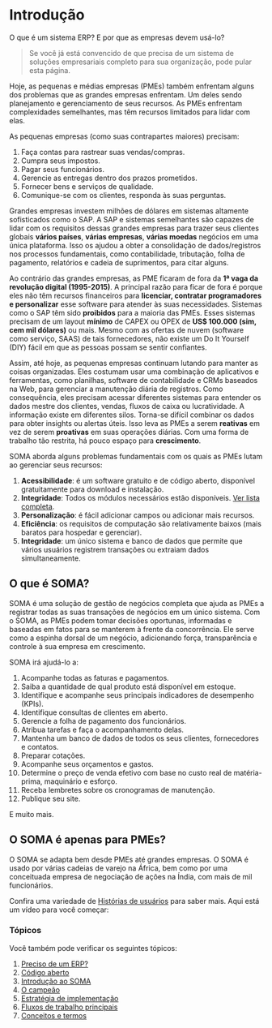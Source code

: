 # Introdução


O que é um sistema ERP? E por que as empresas devem usá-lo?



> 
> Se você já está convencido de que precisa de um sistema de soluções empresariais completo para sua organização, pode pular esta página.
> 
> 
> 


Hoje, as pequenas e médias empresas (PMEs) também enfrentam alguns dos problemas que as grandes empresas enfrentam. Um deles sendo planejamento e gerenciamento de seus recursos. As PMEs enfrentam complexidades semelhantes, mas têm recursos limitados para lidar com elas.


As pequenas empresas (como suas contrapartes maiores) precisam:


1. Faça contas para rastrear suas vendas/compras.
2. Cumpra seus impostos.
3. Pagar seus funcionários.
4. Gerencie as entregas dentro dos prazos prometidos.
5. Fornecer bens e serviços de qualidade.
6. Comunique-se com os clientes, responda às suas perguntas.


Grandes empresas investem milhões de dólares em sistemas altamente sofisticados como o SAP. A SAP e sistemas semelhantes são capazes de lidar com os requisitos dessas grandes empresas para trazer seus clientes globais **vários países**, **várias empresas**, **várias moedas** negócios em uma única plataforma. Isso os ajudou a obter a consolidação de dados/registros nos processos fundamentais, como contabilidade, tributação, folha de pagamento, relatórios e cadeia de suprimentos, para citar alguns.


Ao contrário das grandes empresas, as PME ficaram de fora da **1ª vaga da revolução digital (1995-2015)**. A principal razão para ficar de fora é porque eles não têm recursos financeiros para **licenciar, contratar programadores e personalizar** esse software para atender às suas necessidades. Sistemas como o SAP têm sido **proibidos** para a maioria das PMEs. Esses sistemas precisam de um layout **mínimo** de CAPEX ou OPEX de **US$ 100.000 (sim, cem mil dólares)** ou mais. Mesmo com as ofertas de nuvem (software como serviço, SAAS) de tais fornecedores, não existe um Do It Yourself (DIY) fácil em que as pessoas possam se sentir confiantes.


Assim, até hoje, as pequenas empresas continuam lutando para manter as coisas organizadas. Eles costumam usar uma combinação de aplicativos e ferramentas, como planilhas, software de contabilidade e CRMs baseados na Web, para gerenciar a manutenção diária de registros. Como consequência, eles precisam acessar diferentes sistemas para entender os dados mestre dos clientes, vendas, fluxos de caixa ou lucratividade. A informação existe em diferentes silos. Torna-se difícil combinar os dados para obter insights ou alertas úteis. Isso leva as PMEs a serem **reativas** em vez de serem **proativas** em suas operações diárias. Com uma forma de trabalho tão restrita, há pouco espaço para **crescimento**.


SOMA aborda alguns problemas fundamentais com os quais as PMEs lutam ao gerenciar seus recursos:


1. **Acessibilidade**: é um software gratuito e de código aberto, disponível gratuitamente para download e instalação.
2. **Integridade**: Todos os módulos necessários estão disponíveis. [Ver lista completa](https://erpnext.com/docs/v13/user/manual/en).
3. **Personalização**: é fácil adicionar campos ou adicionar mais recursos.
4. **Eficiência**: os requisitos de computação são relativamente baixos (mais baratos para hospedar e gerenciar).
5. **Integridade**: um único sistema e banco de dados que permite que vários usuários registrem transações ou extraiam dados simultaneamente.


## O que é SOMA?


SOMA é uma solução de gestão de negócios completa que ajuda as PMEs a registrar todas as suas transações de negócios em um único sistema. Com o SOMA, as PMEs podem tomar decisões oportunas, informadas e baseadas em fatos para se manterem à frente da concorrência. Ele serve como a espinha dorsal de um negócio, adicionando força, transparência e controle à sua empresa em crescimento.


SOMA irá ajudá-lo a:


1. Acompanhe todas as faturas e pagamentos.
2. Saiba a quantidade de qual produto está disponível em estoque.
3. Identifique e acompanhe seus principais indicadores de desempenho (KPIs).
4. Identifique consultas de clientes em aberto.
5. Gerencie a folha de pagamento dos funcionários.
6. Atribua tarefas e faça o acompanhamento delas.
7. Mantenha um banco de dados de todos os seus clientes, fornecedores e contatos.
8. Preparar cotações.
9. Acompanhe seus orçamentos e gastos.
10. Determine o preço de venda efetivo com base no custo real de matéria-prima, maquinário e esforço.
11. Receba lembretes sobre os cronogramas de manutenção.
12. Publique seu site.


E muito mais.


## O SOMA é apenas para PMEs?


O SOMA se adapta bem desde PMEs até grandes empresas. O SOMA é usado por várias cadeias de varejo na África, bem como por uma conceituada empresa de negociação de ações na Índia, com mais de mil funcionários.


Confira uma variedade de [Histórias de usuários](https://erpnext.com/blog/customer-success-stories) para saber mais. Aqui está um vídeo para você começar:


### Tópicos


Você também pode verificar os seguintes tópicos:


1. [Preciso de um ERP?](/docs/pt/introduction/do-i-need-an-erp)
2. [Código aberto](/docs/pt/introduction/open-source)
3. [Introdução ao SOMA](/docs/pt/introduction/getting-started-with-erpnext)
4. [O campeão](/docs/pt/introduction/the-champion)
5. [Estratégia de implementação](/docs/pt/introduction/implementation-strategy)
6. [Fluxos de trabalho principais](/docs/pt/introduction/key-workflows)
7. [Conceitos e termos](/docs/pt/introduction/concepts-and-terms)
